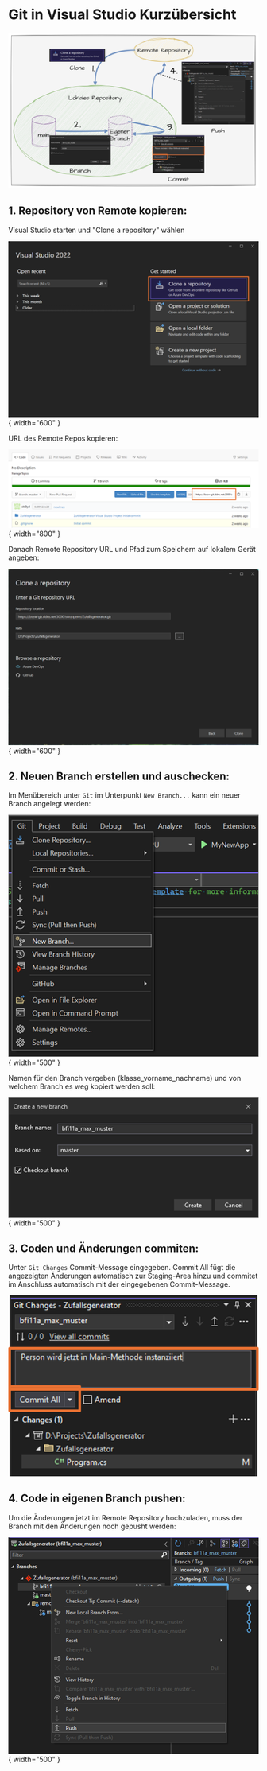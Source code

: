 # Git in Visual Studio Kurzübersicht

![alt text](git_vs_short.png)

## 1. Repository von Remote kopieren:

Visual Studio starten und "Clone a repository" wählen

![alt text](vs_clone_a_repo.png){ width="600" }

URL des Remote Repos kopieren:

![alt text](remote-repo-url.png){ width="800" }

Danach Remote Repository URL und Pfad zum Speichern auf lokalem Gerät angeben:

![alt text](vs_clone_url.png){ width="600" }

## 2. Neuen Branch erstellen und auschecken:

Im Menübereich unter `Git` im Unterpunkt `New Branch...` kann ein neuer Branch angelegt werden:

![alt text](git_new_branch_toolbar.png){ width="500" }

Namen für den Branch vergeben (klasse_vorname_nachname) und von welchem Branch es weg kopiert werden soll:

![alt text](git_create_new_branch.png){ width="500" }

## 3. Coden und Änderungen commiten:

Unter `Git Changes` Commit-Message eingegeben. Commit All fügt die angezeigten Änderungen automatisch zur Staging-Area hinzu und commitet im Anschluss automatisch mit der eingegebenen Commit-Message.

![alt text](git_commit_message.png)

## 4. Code in eigenen Branch pushen:

Um die Änderungen jetzt im Remote Repository hochzuladen, muss der Branch mit den Änderungen noch gepusht werden:

![alt text](git_push_branch.png){ width="500" }